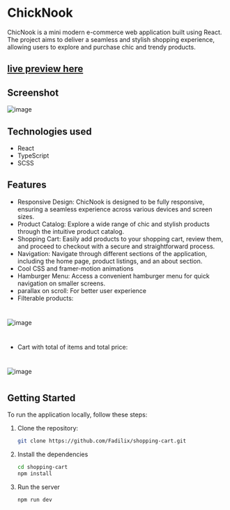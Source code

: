 # ChickNook
ChicNook is a mini modern e-commerce web application built using React. The project aims to deliver a seamless and stylish shopping experience, allowing users to explore and purchase chic and trendy products.
## [live preview here](https://shopping-cart-nu-dun.vercel.app/)
## Screenshot
![image](https://github.com/Fadilix/shopping-cart/assets/121851593/734bc291-4aa0-4b5f-9716-66d8f1f6fe84)

## Technologies used
- React
- TypeScript
- SCSS

## Features
- Responsive Design: ChicNook is designed to be fully responsive, ensuring a seamless experience across various devices and screen sizes.
- Product Catalog: Explore a wide range of chic and stylish products through the intuitive product catalog.
- Shopping Cart: Easily add products to your shopping cart, review them, and proceed to checkout with a secure and straightforward process.
- Navigation: Navigate through different sections of the application, including the home page, product listings, and an about section.
- Cool CSS and framer-motion animations
- Hamburger Menu: Access a convenient hamburger menu for quick navigation on smaller screens.
- parallax on scroll: For better user experience
- Filterable products:
#
![image](https://github.com/Fadilix/shopping-cart/assets/121851593/8643ed25-3896-43b8-a42d-81c1033571e9)


#


- Cart with total of items and total price:


#

![image](https://github.com/Fadilix/shopping-cart/assets/121851593/5b9809d5-7ef4-49b0-a677-643c0cc4fc00)

#

## Getting Started
To run the application locally, follow these steps:
1. Clone the repository:
   ```bash
   git clone https://github.com/Fadilix/shopping-cart.git
   ```
2. Install the dependencies
   ```bash
   cd shopping-cart
   npm install
   ```
3. Run the server
   ```bash
   npm run dev
   ```
#
